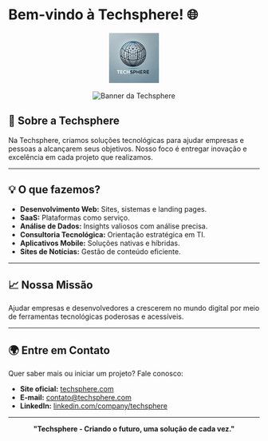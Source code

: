# Bem-vindo à Techsphere! 🌐

<p align="center">
  <img src="https://github.com/techspherept/.github/blob/main/profile/logoempresa.webp" alt="Logo da Techsphere" width="100">
</p>

<p align="center">
  <img src="URL_DO_BANNER" alt="Banner da Techsphere" width="800">
</p>

## 🚀 Sobre a Techsphere

Na Techsphere, criamos soluções tecnológicas para ajudar empresas e pessoas a alcançarem seus objetivos. Nosso foco é entregar inovação e excelência em cada projeto que realizamos.

---

## 💡 O que fazemos?

- **Desenvolvimento Web:** Sites, sistemas e landing pages.
- **SaaS:** Plataformas como serviço.
- **Análise de Dados:** Insights valiosos com análise precisa.
- **Consultoria Tecnológica:** Orientação estratégica em TI.
- **Aplicativos Mobile:** Soluções nativas e híbridas.
- **Sites de Notícias:** Gestão de conteúdo eficiente.

---

## 📈 Nossa Missão

Ajudar empresas e desenvolvedores a crescerem no mundo digital por meio de ferramentas tecnológicas poderosas e acessíveis.

---

## 🌍 Entre em Contato

Quer saber mais ou iniciar um projeto? Fale conosco:

- **Site oficial:** [techsphere.com](https://techsphere.com)
- **E-mail:** contato@techsphere.com
- **LinkedIn:** [linkedin.com/company/techsphere](https://linkedin.com/company/techsphere)

---

<p align="center">
  <b>"Techsphere - Criando o futuro, uma solução de cada vez."</b>
</p>
